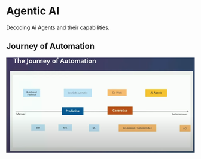 # Agentic AI
Decoding Ai Agents and their capabilities.

## Journey of Automation
![Repository](../docs/content/imgs/journey/ai-journey.png)

